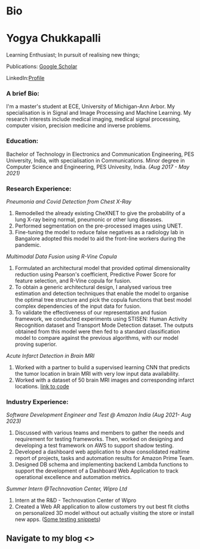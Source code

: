 # Bio

# Yogya Chukkapalli
Learning Enthusiast; In pursuit of realising new things;

Publications: [Google Scholar](https://scholar.google.com/citations?hl=en&user=vSz9WAIAAAAJ)

LinkedIn:[Profile](https://www.linkedin.com/in/yogya-chukkapalli-717018165/)

### A brief Bio:
I'm a master's student at ECE, University of Michigan-Ann Arbor. My specialisation is in Signal and Image Processing and Machine Learning. My research interests include medical imaging, medical signal processing, computer vision, precision medicine and inverse problems. 

### Education:
Bachelor of Technology in Electronics and Communication Engineering, PES University, India, with specialisation in Communications. Minor degree in Computer Science and Engineering, PES Univesity, India. *(Aug 2017 - May 2021)*

### Research Experience:
*Pneumonia and Covid Detection from Chest X-Ray*
1. Remodelled the already existing CheXNET to give the probability of a lung X-ray being normal, pneumonic or other lung diseases. 
2. Performed segmentation on the pre-processed images using UNET.
3. Fine-tuning the model to reduce false negatives as a radiology lab in Bangalore adopted this model to aid the front-line workers during the pandemic. 
   
*Multimodal Data Fusion using R-Vine Copula*
1. Formulated an architectural model that provided optimal dimensionality reduction using Pearson's coefficient, Predictive Power Score for feature selection, and R-Vine copula for fusion.
2. To obtain a generic architectural design, I analysed various tree estimation and detection techniques that enable the model to organise the optimal tree structure and pick the copula functions that best model complex dependencies of the input data for fusion.
3. To validate the effectiveness of our representation and fusion framework, we conducted experiments using STISEN: Human Activity Recognition dataset and Transport Mode Detection dataset. The outputs obtained from this model were then fed to a standard classification model to compare against the previous algorithms, with our model proving superior.
   
*Acute Infarct Detection in Brain MRI*
1. Worked with a partner to build a supervised learning CNN that predicts the tumor location in brain MRI with very low input data availability.
2. Worked with a dataset of 50 brain MRI images and corresponding infarct locations. [link to code](https://github.com/yogya-ch/Acute_infarct)

### Industry Experience:
*Software Development Engineer and Test @ Amazon India* *(Aug 2021- Aug 2023)*
1. Discussed with various teams and members to gather the needs and requirement for testing frameworks.
Then, worked on designing and developing a test framework on AWS to support shadow testing.
2. Developed a dashboard web application to show consolidated realtime report of projects, tasks and automation results for Amazon Prime Team.
3. Designed DB schema and implementing backend Lambda functions to support the development of a
Dashboard Web Application to track operational excellence and automation metrics.

*Summer Intern @Technovation Center, Wipro Ltd*
1. Intern at the R&D - Technovation Center of Wipro
2. Created a Web AR application to allow customers try out best fit cloths on personalized 3D model without
out actually visiting the store or install new apps. ([Some testing snippets](https://yogyach.github.io/webAR/))


## Navigate to my blog <>

